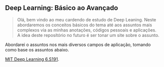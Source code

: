 ## Deep Learning: Básico ao Avançado

> Olá, bem vindo ao meu cardendo de estudo de Deep Leaning. Neste abordaremos os conceitos básicos do tema até aos assuntos mais complexos via as minhas anotações, códigos pessoais e aplicações. A idea deste reposítório no futuro é ser tonar um site sobre o assunto. 

Abordarei o assuntos nos mais diversos campos de aplicação, tomando como base os assuntos abaixo. 

[MIT Deep Learning 6.S191](http://introtodeeplearning.com/).